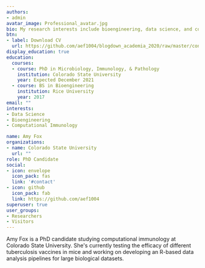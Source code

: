 ```yaml
---
authors:
- admin
avatar_image: Professional_avatar.jpg
bio: My research interests include bioengineering, data science, and computational immunology.
btn:
- label: Download CV
  url: https://github.com/aef1004/blogdown_academia_2020/raw/master/content/authors/admin/Amy%20Fox%20CV.pdf
display_education: true
education:
  courses:
  - course: PhD in Microbiology, Immunology, & Pathology
    institution: Colorado State University
    year: Expected December 2021
  - course: BS in Bioengineering
    institution: Rice University
    year: 2017
email: ""
interests:
- Data Science
- Bioengineering
- Computational Immunology

name: Amy Fox
organizations:
- name: Colorado State University
  url: ""
role: PhD Candidate
social:
- icon: envelope
  icon_pack: fas
  link: '#contact'
- icon: github
  icon_pack: fab
  link: https://github.com/aef1004
superuser: true
user_groups:
- Researchers
- Visitors
---
```


Amy Fox is a PhD candidate studying computational immunology at Colorado State University. She's currently testing the efficacy of different tuberculosis vaccines in mice and working on developing an R-based data analysis pipelines for large biological datasets.


